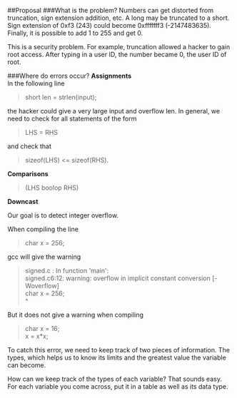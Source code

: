 ##Proposal
###What is the problem?
Numbers can get distorted from truncation, sign extension addition, etc. A long may be truncated to a short. Sign extension of 0xf3 (243) could become 0xfffffff3 (-2147483635). Finally, it is possible to add 1 to 255 and get 0.

This is a security problem. For example, truncation allowed a hacker to gain root access. After typing in a user ID, the number became 0, the user ID of root. 

###Where do errors occur?
**Assignments**  
In the following line
> short len = strlen(input);

the hacker could give a very large input and overflow len. In general, we need to check for all statements of the form 
> LHS = RHS

and check that 

> sizeof(LHS) <= sizeof(RHS).

**Comparisons**  
> (LHS boolop RHS)

**Downcast**  


Our goal is to detect integer overflow.

When compiling the line 
> char x = 256; 

gcc will give the warning
> signed.c : In function 'main':  
signed.c6:12: warning: overflow in implicit constant conversion [-Woverflow]  
char x = 256;  
        ^  
        
But it does not give a warning when compiling
> char x = 16;  
x = x*x;  

To catch this error, we need to keep track of two pieces of information. The types, which helps us to know its limits and the greatest value the variable can become.

How can we keep track of the types of each variable? That sounds easy. For each variable you come across, put it in a table as well as its data type. 

